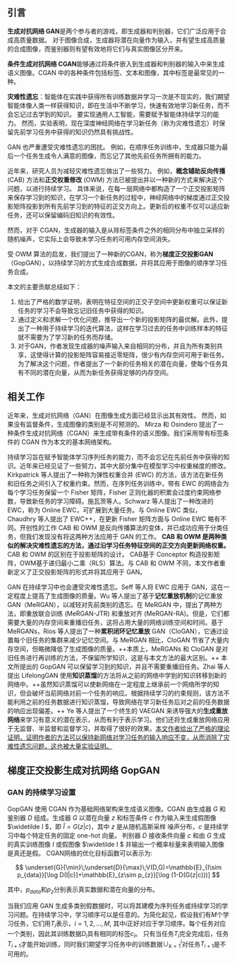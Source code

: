 ## 引言
**生成对抗网络 GAN**是两个参与者的游戏，即生成器和判别器，它们广泛应用于合成高质量数据。 对于图像合成，生成器将潜在向量作为输入，并有望生成高质量的合成图像，而鉴别器则有望有效地将它们与真实图像区分开来。

**条件生成对抗网络 CGAN**能够通过将条件嵌入到生成器和判别器的输入中来生成语义图像。CGAN 中的各种条件包括标签、文本和图像，其中标签是最常见的一种。

**灾难性遗忘**：智能体在实践中获得所有训练数据并学习一次是不现实的，我们期望智能体像人类一样获得知识，即在生活中不断学习，快速有效地学习新任务，而不会忘记过去学到的知识。 要实现通用人工智能，需要赋予智能体持续学习的能力。 然而，实验表明，现在深度神经网络在学习新任务（称为灾难性遗忘）时保留先前学习任务中获得的知识仍然具有挑战性。 

GAN 也严重遭受灾难性遗忘的困扰。 例如，在顺序任务训练中，生成器只能为最后一个任务生成令人满意的图像，而忘记了其他先前任务所拥有的能力。

近年来，研究人员为减轻灾难性遗忘做出了一些努力。 例如，**概念辅助反向传播** (CAB) 方法和**正交权重修改** (OWM) 方法已被提出并以一种新的方式来解决这个问题，以进行持续学习。 具体来说，在每一层网络中都构造了一个正交投影矩阵来保存学习到的知识，在学习一个新任务的过程中，神经网络中的梯度通过正交投影矩阵投影到所有先前学习到的特征的正交方向上。更新后的权重不仅可以适应新任务，还可以保留编码旧知识的有效性。 

然而，对于 CGAN，生成器的输入是从除标签条件之外的相同分布中独立采样的随机噪声，它实际上会导致未学习任务的可用内存空间消失。

受 OWM 算法的启发，我们提出了一种新的CGAN，称为**梯度正交投影GAN**（GopGAN），以持续学习的方式生成合成数据，并将其应用于图像的顺序学习任务合成。

本文的主要贡献总结如下：
1. 给出了严格的数学证明，表明在特征空间的正交子空间中更新权重可以保证新任务的学习不会导致忘记旧任务中获得的知识。
2. 通过定义和求解一个优化问题，推导出一个新的投影矩阵的最优解。此外，提出了一种用于持续学习的迭代算法，这样在学习过去的任务中训练样本的特征就不需要为了学习新的任务而存储。
3. 对于GAN，作者发现生成器的噪声输入来自相同的分布，并且为所有类别共享，这使得计算的投影矩阵容易接近零矩阵，很少有内存空间可用于新任务。为了解决这个问题，作者提出了一个新的任务相关的潜在向量，使每个任务具有不同的潜在向量，从而为新任务获得足够的内存空间。

## 相关工作
近年来，生成对抗网络（GAN）在图像生成方面已经显示出其有效性。 然而，如果没有监督条件，生成图像的类别是不可预测的。 Mirza 和 Osindero 提出了一种条件生成对抗网络（CGAN）来生成带有条件的语义图像。我们采用带有标签条件的 CGAN 作为本文的基本网络架构。

持续学习旨在赋予智能体学习序列任务的能力，而不会忘记在先前任务中获得的知识。近年来已经见证了一些努力，其中大部分集中在模型学习中权重梯度的修改。Kirkpatrick 等人提出了一种称为弹性权重合并 (EWC) 的方法，该方法在新任务和旧任务之间引入了权重约束。然而，在序列任务训练中，带有 EWC 的网络会为每个学习任务保留一个 Fisher 矩阵，Fisher 正则化器的积累会过度约束网络参数，导致新任务的学习障碍。施瓦茨等人。Schwarz 等人提出了一种改进的 EWC，称为 Online EWC，可扩展到大量任务。与 Online EWC 类似，Chaudhry 等人提出了 EWC++，在更新 Fisher 矩阵方面与 Online EWC 略有不同。开创性的工作 CAB 和 OWM 是反向传播算法的变体，并已成功应用于分类任务，但我们发现没有将这两种方法应用于 GAN 的工作。 **CAB 和 OWM 是两种类似的解决灾难性遗忘的方法，通过沿学习任务特征空间的正交方向更新网络权重。** CAB 和 OWM 的区别在于投影矩阵的设计。 CAB基于 Conceptor 构造投影矩阵，OWM基于递归最小二乘（RLS）算法。与 CAB 和 OWM 不同，本文作者重新定义了正交投影矩阵的形式并将其应用于 GAN。

GAN 在持续学习中也会遭受灾难性遗忘。Seff 等人将 EWC 应用于 GAN，这在一定程度上提高了生成图像的质量。Wu 等人提出了基于**记忆重放机制**的记忆重放 GAN（MeRGAN），以减轻对先前类别的遗忘。在 MeRGAN 中，提出了两种方法，即重放联合训练 (MeRGAN-JTR) 和重放对齐 (MeRGAN-RA)。但是，它们都需要大量的内存空间来重播旧任务，这将占用大量的网络训练空间和时间。基于 MeRGANs，Rios 等人提出了一种**累积闭环记忆重放** GAN（CloGAN），它通过设置每个旧任务的集群来减少记忆空间。与 MeRGAN 相比，CloGAN 节省了大量内存空间，但略微降低了生成图像的质量。++本质上，MeRGANs 和 CloGAN 是对旧任务进行再训练的方法，不保留所学知识，这是与本文方法的最大区别。++ 本文所提出的 GopGAN 可以保留学习到的知识，并且不需要重播旧任务。Zhai 等人提出 LifelongGAN 使用**知识蒸馏**的方法将从之前的网络中学到的知识转移到新的网络中。++虽然知识蒸馏可以使新网络在一定程度上继承前一个网络所学的知识，但会破坏当前网络对前一个任务的响应。根据持续学习的约束规则，该方法不能利用之前的任务数据进行知识蒸馏，导致网络在学习新任务后对之前的任务数据的响应出现偏差。++ Ye 等人提出了一个终生的 VAEGAN 来诱导强大的**生成重放网络**来学习有意义的潜在表示，从而有利于表示学习。他们还将生成重放网络应用于无监督、半监督和监督学习，并取得了很好的效果。<u>本文作者给出了严格的理论证明，证明作者的方法可以保持新网络对学习任务的输入响应不变，从而消除了灾难性遗忘问题，这也被大量实验证明。</u>

## 梯度正交投影生成对抗网络 GopGAN
### GAN 的持续学习设置
GopGAN 使用 CGAN 作为基础网络架构来生成语义图像。CGAN 由生成器 $G$ 和鉴别器 $D$ 组成。生成器 $G$ 以潜在向量 $z$ 和标签条件 $c$ 作为输入来生成假图像 $\widetilde I $，即 $\widetilde I = G(z|c)$，其中 $z$ 是从随机高斯采样 噪声分布，$c$ 是持续学习中每个特定任务的固定 one-hot 向量。 判别器 $D$ 接收条件向量 $c$ 和由 $G$ 生成的真实训练图像 $I$ 或假图像 $\widetilde I $ 并输出一个概率标量来表明输入图像是真还是假。 CGAN网络的优化目标函数可以表示为:

$$
\underset{G}{\min}\;\underset{D}{\max}\;V(D,G)=\mathbb{E}_{I\sim p_{data}}[\log D(I|c)]+\mathbb{E}_{z\sim p_{z}}[\log (1-D(G(z|c)))]
$$

其中，$p_{data}$和$p_z$分别表示真实数据和潜在向量的分布。

当我们应用 GAN 生成多类别假数据时，可以将其建模为序列任务或持续学习的学习问题。在持续学习中，学习顺序可以是任意的。为简化起见，假设我们有$M$个学习任务，它们用$T_i$表示，$i = 1, 2, ... , M$, 其中$i$正好对应于学习顺序。每个任务对应一个类别，因此其训练数据$D_i$具有相同的标签$c_i$。 只有当任务$T_i$完全完成后，任务$T_{i+1}$才能开始训练，同时我们期望学习任务中的训练数据$\cup_{k=1}^{i}$对任务$T_{i+1}$是不可用的。

